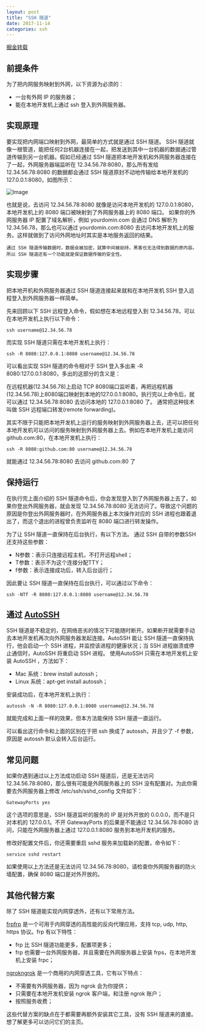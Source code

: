 ```yaml
---
layout: post
title: "SSH 隧道"
date: 2017-11-14
categories: ssh
---
```


[掘金转载](https://juejin.im/post/59fc55e36fb9a0451b03e7db)

## 前提条件

为了把内网服务映射到外网，以下资源为必须的：

- 一台有外网 IP 的服务器；
- 能在本地开发机上通过 ssh 登入到外网服务器。

## 实现原理

要实现把内网端口映射到外网，最简单的方式就是通过 SSH 隧道。
SSH 隧道就像一根管道，能把任何2台机器连接在一起，把发送到其中一台机器的数据通过管道传输到另一台机器。假如已经通过 SSH 隧道把本地开发机和外网服务器连接在了一起，外网服务器端监听在 12.34.56.78:8080，那么所有发给 12.34.56.78:8080 的数据都会通过 SSH 隧道原封不动地传输给本地开发机的 127.0.0.1:8080，如图所示：

![Image](https://github.com/zlei1/zlei1.github.io/blob/master/post_images/ssh.png?raw=true)

也就是说，去访问 12.34.56.78:8080 就像是访问本地开发机的 127.0.0.1:8080，本地开发机上的 8080 端口被映射到了外网服务器上的 8080 端口。
如果你的外网服务器 IP 配置了域名解析，例如 yourdomin.com 会通过 DNS 解析为 12.34.56.78，那么也可以通过 yourdomin.com:8080 去访问本地开发机上的服务。这样就做到了访问外网地址时其实是本地服务返回的结果。

```
通过 SSH 隧道传输数据时，数据会被加密，就算中间被劫持，黑客也无法得到数据的原内容。
所以 SSH 隧道还有一个功能就是保证数据传输的安全性。
```

## 实现步骤
把本地开机和外网服务器通过 SSH 隧道连接起来就和在本地开发机 SSH 登入远程登入到外网服务器一样简单。

先来回顾以下 SSH 远程登入命令，假如想在本地远程登入到 12.34.56.78，可以在本地开发机上执行以下命令：
```
ssh username@12.34.56.78
```
而实现 SSH 隧道只需在本地开发机上执行：
```
ssh -R 8080:127.0.0.1:8080 username@12.34.56.78
```
可以看出实现 SSH 隧道的命令相对于 SSH 登入多出来 -R 8080:127.0.0.1:8080，多出的这部分的含义是：

在远程机器(12.34.56.78)上启动 TCP 8080端口监听着，再把远程机器(12.34.56.78)上8080端口映射到本地的127.0.0.1:8080。执行完以上命令后，就可以通过 12.34.56.78:8080 去访问本地的 127.0.0.1:8080 了。
通常把这种技术叫做 SSH 远程端口转发(remote forwarding)。


其实不限于只能把本地开发机上运行的服务映射到外网服务器上去，还可以把任何本地开发机可以访问的服务映射到外网服务器上去。例如在本地开发机上能访问 github.com:80，在本地开发机上执行：
```
ssh -R 8080:github.com:80 username@12.34.56.78
```
就能通过 12.34.56.78:8080 去访问 github.com:80 了

## 保持运行
在执行完上面介绍的 SSH 隧道命令后，你会发现登入到了外网服务器上去了，如果你登出外网服务器，就会发现 12.34.56.78:8080 无法访问了。导致这个问题的原因是你登出外网服务器时，在外网服务器上本次操作对应的 SSH 进程也跟着退出了，而这个退出的进程曾负责监听在 8080 端口进行转发操作。

为了让 SSH 隧道一直保持在后台执行，有以下方法。
通过 SSH 自带的参数SSH 还支持这些参数：

- N参数：表示只连接远程主机，不打开远程shell；
- T参数：表示不为这个连接分配TTY；
- f参数：表示连接成功后，转入后台运行；

因此要让 SSH 隧道一直保持在后台执行，可以通过以下命令：
```
ssh -NTf -R 8080:127.0.0.1:8080 username@12.34.56.78
```

## 通过 [AutoSSH](http://www.harding.motd.ca/autossh/)

SSH 隧道是不稳定的，在网络恶劣的情况下可能随时断开。如果断开就需要手动去本地开发机再次向外网服务器发起连接。AutoSSH 能让 SSH 隧道一直保持执行，他会启动一个 SSH 进程，并监控该进程的健康状况；当 SSH 进程崩溃或停止通信时，AutoSSH 将重启动 SSH 进程。
使用AutoSSH 只需在本地开发机上安装 AutoSSH ，方法如下：

- Mac 系统：brew install autossh；
- Linux 系统：apt-get install autossh；

安装成功后，在本地开发机上执行：
```
autossh -N -R 8080:127.0.0.1:8080 username@12.34.56.78
```
就能完成和上面一样的效果，但本方法能保持 SSH 隧道一直运行。

可以看出这行命令和上面的区别在于把 ssh 换成了 autossh，并且少了 -f 参数，原因是 autossh 默认会转入后台运行。

## 常见问题

如果你遇到通过以上方法成功启动 SSH 隧道后，还是无法访问 12.34.56.78:8080，那么很有可能是外网服务器上的 SSH 没有配置对。为此你需要去外网服务器上修改  /etc/ssh/sshd_config 文件如下：
```
GatewayPorts yes
```
这个选项的意思是，SSH 隧道监听的服务的 IP 是对外开放的 0.0.0.0，而不是只对本机的 127.0.0.1。不开 GatewayPorts 的后果是不能通过 12.34.56.78:8080 访问，只能在外网服务器上通过 127.0.0.1:8080 服务到本地开发机的服务。

修改好配置文件后，你还需要重启 sshd 服务来加载新的配置，命令如下：
```
service sshd restart
```
如果使用以上方法还是无法访问 12.34.56.78:8080，请检查你外网服务器的防火墙配置，确保 8080 端口是对外开放的。

## 其他代替方案

除了 SSH 隧道能实现内网穿透外，还有以下常用方法。

[frpfrp](https://github.com/fatedier/frp/blob/master/README_zh.md) 是一个可用于内网穿透的高性能的反向代理应用，支持 tcp, udp, http, https 协议。frp 有以下特性：

- frp 比 SSH 隧道功能更多，配置项更多；
- frp 也需要一台外网服务器，并且需要在外网服务器上安装 frps，在本地开发机上安装 frpc；

[ngrokngrok](https://ngrok.com/) 是一个商用的内网穿透工具，它有以下特点：

- 不需要有外网服务器，因为 ngrok 会为你提供；
- 只需要在本地开发机安装 ngrok 客户端，和注册 ngrok 账户；
- 按照服务收费；

这些代替方案的缺点在于都需要再额外安装其它工具，没有 SSH 隧道来的直接。想了解更多可以访问它们的主页。
